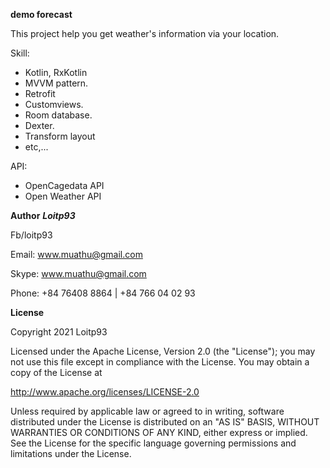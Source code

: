 
**demo forecast**

This project help you get weather's information via your location.



Skill:
- Kotlin, RxKotlin
- MVVM pattern.
- Retrofit
- Customviews.
- Room database.
- Dexter.
- Transform layout
- etc,...

API: 
- OpenCagedata API
- Open Weather API


**Author**
***Loitp93***

Fb/loitp93

Email: www.muathu@gmail.com

Skype: www.muathu@gmail.com

Phone: +84 76408 8864 | +84 766 04 02 93



**License**

Copyright 2021 Loitp93

Licensed under the Apache License, Version 2.0 (the "License");
you may not use this file except in compliance with the License.
You may obtain a copy of the License at

http://www.apache.org/licenses/LICENSE-2.0

Unless required by applicable law or agreed to in writing, software
distributed under the License is distributed on an "AS IS" BASIS,
WITHOUT WARRANTIES OR CONDITIONS OF ANY KIND, either express or implied.
See the License for the specific language governing permissions and
limitations under the License.